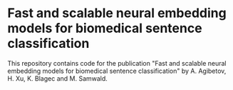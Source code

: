 # Fast and scalable neural embedding models for biomedical sentence classification

This repository contains code for the publication "Fast and scalable neural embedding models for biomedical sentence classification" by A. Agibetov, H. Xu, K. Blagec and M. Samwald.
